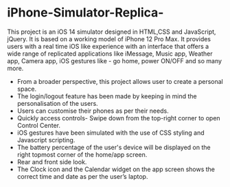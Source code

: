 # iPhone-Simulator-Replica-
This project is an iOS 14 simulator designed in HTML,CSS and JavaScript, jQuery. It is based on a working model of iPhone 12 Pro Max. It provides users with a real time iOS like experience with an interface that offers a wide range of replicated applications like iMessage, Music app, Weather app, Camera app, iOS gestures like - go home,
power ON/OFF and so many more.
* From a broader perspective, this project allows user to create a personal space.
* The login/logout feature has been made by keeping in mind the personalisation of the users.
* Users can customise their phones as per their needs.
* Quickly access controls- Swipe down from the top-right corner to open Control Center.
* iOS gestures have been simulated with the use of CSS styling and Javascript scripting.
* The battery percentage of the user's device will be displayed on the right topmost corner of the home/app screen.
* Rear and front side look.
* The Clock icon and the Calendar widget on the app screen shows the correct time and date as per the user’s laptop.
